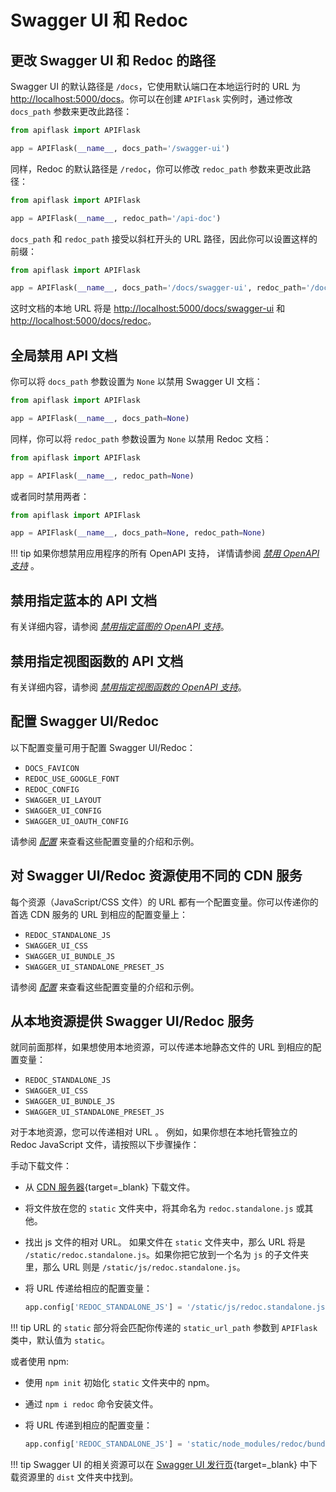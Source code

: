 # Swagger UI 和 Redoc

## 更改 Swagger UI 和 Redoc 的路径

Swagger UI 的默认路径是 `/docs`，它使用默认端口在本地运行时的 URL 为
<http://localhost:5000/docs>。你可以在创建 `APIFlask` 实例时，通过修改 `docs_path` 参数来更改此路径：

```python
from apiflask import APIFlask

app = APIFlask(__name__, docs_path='/swagger-ui')
```

同样，Redoc 的默认路径是 `/redoc`，你可以修改 `redoc_path` 参数来更改此路径：

```python
from apiflask import APIFlask

app = APIFlask(__name__, redoc_path='/api-doc')
```

`docs_path` 和 `redoc_path` 接受以斜杠开头的 URL 路径，因此你可以设置这样的前缀：

```python
from apiflask import APIFlask

app = APIFlask(__name__, docs_path='/docs/swagger-ui', redoc_path='/docs/redoc')
```

这时文档的本地 URL 将是 <http://localhost:5000/docs/swagger-ui> 和
<http://localhost:5000/docs/redoc>。

## 全局禁用 API 文档

你可以将 `docs_path` 参数设置为 `None` 以禁用 Swagger UI 文档：

```python
from apiflask import APIFlask

app = APIFlask(__name__, docs_path=None)
```

同样，你可以将 `redoc_path` 参数设置为 `None` 以禁用 Redoc
文档：

```python
from apiflask import APIFlask

app = APIFlask(__name__, redoc_path=None)
```

或者同时禁用两者：

```python
from apiflask import APIFlask

app = APIFlask(__name__, docs_path=None, redoc_path=None)
```

!!! tip
    如果你想禁用应用程序的所有 OpenAPI 支持，
    详情请参阅 *[禁用 OpenAPI 支持](/openapi/#disable-the-openapi-support)* 。

## 禁用指定蓝本的 API 文档

有关详细内容，请参阅 *[禁用指定蓝图的 OpenAPI 支持](/openapi/#disable-for-specific-blueprints)*。

## 禁用指定视图函数的 API 文档

有关详细内容，请参阅 *[禁用指定视图函数的 OpenAPI 支持](/openapi/#disable-for-specific-view-functions)*。

## 配置 Swagger UI/Redoc

以下配置变量可用于配置 Swagger UI/Redoc：

- `DOCS_FAVICON`
- `REDOC_USE_GOOGLE_FONT`
- `REDOC_CONFIG`
- `SWAGGER_UI_LAYOUT`
- `SWAGGER_UI_CONFIG`
- `SWAGGER_UI_OAUTH_CONFIG`

请参阅 *[配置](/configuration/#swagger-ui-and-redoc)*
来查看这些配置变量的介绍和示例。

## 对 Swagger UI/Redoc 资源使用不同的 CDN 服务

每个资源（JavaScript/CSS 文件）的 URL 都有一个配置变量。你可以传递你的首选 CDN 服务的 URL 到相应的配置变量上：

- `REDOC_STANDALONE_JS`
- `SWAGGER_UI_CSS`
- `SWAGGER_UI_BUNDLE_JS`
- `SWAGGER_UI_STANDALONE_PRESET_JS`

请参阅 *[配置](/configuration/#swagger-ui-and-redoc)*
来查看这些配置变量的介绍和示例。

## 从本地资源提供 Swagger UI/Redoc 服务

就同前面那样，如果想使用本地资源，可以传递本地静态文件的 URL 到相应的配置变量：

- `REDOC_STANDALONE_JS`
- `SWAGGER_UI_CSS`
- `SWAGGER_UI_BUNDLE_JS`
- `SWAGGER_UI_STANDALONE_PRESET_JS`

对于本地资源，您可以传递相对 URL 。 例如，如果你想在本地托管独立的 Redoc JavaScript 文件，请按照以下步骤操作：

手动下载文件：

- 从 [CDN 服务器][_redoc_cdn]{target=_blank} 下载文件。
- 将文件放在您的 `static` 文件夹中，将其命名为 `redoc.standalone.js` 或其他。
- 找出 js 文件的相对 URL。 如果文件在 `static` 文件夹中，那么 URL 将是 `/static/redoc.standalone.js`。如果你把它放到一个名为 `js` 的子文件夹里，那么 URL 则是 `/static/js/redoc.standalone.js`。
- 将 URL 传递给相应的配置变量：

    ```python
    app.config['REDOC_STANDALONE_JS'] = '/static/js/redoc.standalone.js'
    ```

[_redoc_cdn]: https://cdn.jsdelivr.net/npm/redoc@next/bundles/redoc.standalone.js

!!! tip
    URL 的 `static` 部分将会匹配你传递的 `static_url_path` 参数到 `APIFlask` 类中，默认值为 `static`。

或者使用 npm:

- 使用 `npm init` 初始化 `static` 文件夹中的 npm。
- 通过 `npm i redoc` 命令安装文件。
- 将 URL 传递到相应的配置变量：

    ```python
    app.config['REDOC_STANDALONE_JS'] = 'static/node_modules/redoc/bundles/redoc.standalone.js'
    ```

!!! tip
    Swagger UI 的相关资源可以在 [Swagger UI 发行页][_swagger_ui_releases]{target=_blank} 中下载资源里的 `dist` 文件夹中找到。

[_swagger_ui_releases]: https://github.com/swagger-api/swagger-ui/releases
